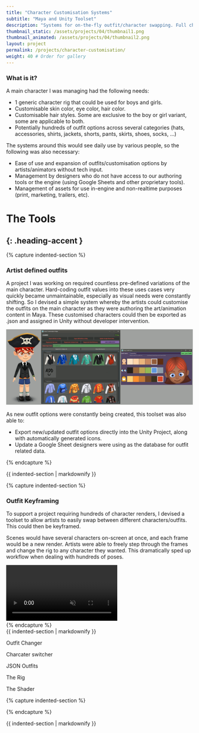 ```yaml
---
title: "Character Customisation Systems"
subtitle: "Maya and Unity Toolset"
description: "Systems for on-the-fly outfit/character swapping. Full character customisation"
thumbnail_static: /assets/projects/04/thumbnail1.png
thumbnail_animated: /assets/projects/04/thumbnail2.png
layout: project
permalink: /projects/character-customisation/
weight: 40 # Order for gallery
---
```


### What is it?

A main character I was managing had the following needs:
* 1 generic character rig that could be used for boys and girls.
* Customisable skin color, eye color, hair color.
* Customisable hair styles. Some are exclusive to the boy or girl variant, some are applicable to both.
* Potentially hundreds of outfit options across several categories (hats, accessories, shirts, jackets, shorts, pants, skirts, shoes, socks, ...)

The systems around this would see daily use by various people, so the following was also necessary:
* Ease of use and expansion of outfits/customisation options by artists/animators without tech input.
* Management by designers who do not have access to our authoring tools or the engine (using Google Sheets and other proprietary tools).
* Management of assets for use in-engine and non-realtime purposes (print, marketing, trailers, etc).


# The Tools
{: .heading-accent }
------------

{% capture indented-section %}
### Artist defined outfits
A project I was working on required countless pre-defined variations of the main character. Hard-coding outfit values into these uses cases very quickly became unmaintainable, especially as visual needs were constantly shifting. So I devised a simple system whereby the artists could customise the outfits on the main character as they were authoring the art/animation content in Maya. These customised characters could then be exported as .json and assigned in Unity without developer intervention.

[![Mesh Swapping Screenshot](/assets/projects/04/outfit-saver-tools.png)](/assets/projects/04/outfit-saver-tools.png)

As new outfit options were constantly being created, this toolset was also able to:
* Export new/updated outfit options directly into the Unity Project, along with automatically generated icons.
* Update a Google Sheet designers were using as the database for outfit related data.

{% endcapture %}
<div class="indented-section">{{ indented-section | markdownify }}</div>



{% capture indented-section %}
### Outfit Keyframing
To support a project requiring hundreds of character renders, I devised a toolset to allow artists to easily swap between different characters/outfits. This could then be keyframed.

Scenes would have several characters on-screen at once, and each frame would be a new render. Artists were able to freely step through the frames and change the rig to any character they wanted. This dramatically sped up workflow when dealing with hundreds of poses.

<div class="video-wrapper">
  <video loop muted playsinline controls>
    <source src="/assets/projects/04/outfit-keyframing-demo.mp4" type="video/mp4">
  </video>
</div>
{% endcapture %}
<div class="indented-section">{{ indented-section | markdownify }}</div>




Outfit Changer


Charcater switcher


JSON Outfits

The Rig

The Shader









{% capture indented-section %}


{% endcapture %}
<div class="indented-section">{{ indented-section | markdownify }}</div>